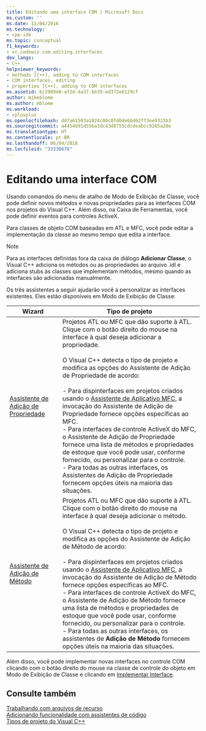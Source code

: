```yaml
---
title: Editando uma interface COM | Microsoft Docs
ms.custom: ''
ms.date: 11/04/2016
ms.technology:
- cpp-ide
ms.topic: conceptual
f1_keywords:
- vc.codewiz.com.editing.interfaces
dev_langs:
- C++
helpviewer_keywords:
- methods [C++], adding to COM interfaces
- COM interfaces, editing
- properties [C++], adding to COM interfaces
ms.assetid: 6c2909e0-af2d-4a37-bb39-ed372e6129cf
author: mikeblome
ms.author: mblome
ms.workload:
- cplusplus
ms.openlocfilehash: dd7a61593a1024c00c0fd0de6bd62ff3ee9323b3
ms.sourcegitcommit: a4454b91d556a3dc43d8755cdcdeabcc9285a20e
ms.translationtype: HT
ms.contentlocale: pt-BR
ms.lasthandoff: 06/04/2018
ms.locfileid: "33338676"
---
```

# <a name="editing-a-com-interface"></a>Editando uma interface COM
Usando comandos do menu de atalho de Modo de Exibição de Classe, você pode definir novos métodos e novas propriedades para as interfaces COM nos projetos do Visual C++. Além disso, na Caixa de Ferramentas, você pode definir eventos para controles ActiveX.  
  
 Para classes de objeto COM baseadas em ATL e MFC, você pode editar a implementação da classe ao mesmo tempo que edita a interface.  
  
> [!NOTE]
>  Para as interfaces definidas fora da caixa de diálogo **Adicionar Classe**, o Visual C++ adiciona os métodos ou as propriedades ao arquivo .idl e adiciona stubs às classes que implementam métodos, mesmo quando as interfaces são adicionadas manualmente.  
  
 Os três assistentes a seguir ajudarão você a personalizar as interfaces existentes. Eles estão disponíveis em Modo de Exibição de Classe:  
  
|Wizard|Tipo de projeto|  
|------------|------------------|  
|[Assistente de Adição de Propriedade](../ide/names-add-property-wizard.md)|Projetos ATL ou MFC que dão suporte à ATL. Clique com o botão direito do mouse na interface à qual deseja adicionar a propriedade.<br /><br /> O Visual C++ detecta o tipo de projeto e modifica as opções do Assistente de Adição de Propriedade de acordo:<br /><br /> - Para dispinterfaces em projetos criados usando o [Assistente de Aplicativo MFC](../mfc/reference/mfc-application-wizard.md), a invocação do Assistente de Adição de Propriedade fornece opções específicas ao MFC.<br />- Para interfaces de controle ActiveX do MFC, o Assistente de Adição de Propriedade fornece uma lista de métodos e propriedades de estoque que você pode usar, conforme fornecido, ou personalizar para o controle.<br />- Para todas as outras interfaces, os Assistentes de Adição de Propriedade fornecem opções úteis na maioria das situações.|  
|[Assistente de Adição de Método](../ide/add-method-wizard.md)|Projetos ATL ou MFC que dão suporte à ATL. Clique com o botão direito do mouse na interface à qual deseja adicionar o método.<br /><br /> O Visual C++ detecta o tipo de projeto e modifica as opções do Assistente de Adição de Método de acordo:<br /><br /> - Para dispinterfaces em projetos criados usando o [Assistente de Aplicativo MFC](../mfc/reference/mfc-application-wizard.md), a invocação do Assistente de Adição de Método fornece opções específicas ao MFC.<br />- Para interfaces de controle ActiveX do MFC, o Assistente de Adição de Método fornece uma lista de métodos e propriedades de estoque que você pode usar, conforme fornecido, ou personalizar para o controle.<br />- Para todas as outras interfaces, os assistentes de **Adição de Método** fornecem opções úteis na maioria das situações.|  
  
 Além disso, você pode implementar novas interfaces no controle COM clicando com o botão direito do mouse na classe de controle do objeto em Modo de Exibição de Classe e clicando em [Implementar Interface](../ide/implement-interface-wizard.md).  
  
## <a name="see-also"></a>Consulte também  
 [Trabalhando com arquivos de recurso](../windows/working-with-resource-files.md)   
 [Adicionando funcionalidade com assistentes de código](../ide/adding-functionality-with-code-wizards-cpp.md)   
 [Tipos de projeto do Visual C++](../ide/visual-cpp-project-types.md)